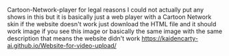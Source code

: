 Cartoon-Network-player
for legal reasons I could not actually put any shows in this but it is basically just a web player with a Cartoon Network skin if the website doesn't work just download the HTML file and it should work image if you see this image or basically the same image with the same description that means the website didn't work
https://kaidencarty-ai.github.io/Website-for-video-upload/
